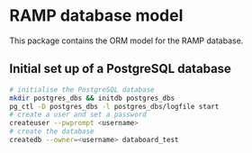 RAMP database model
===================

This package contains the ORM model for the RAMP database.


## Initial set up of a PostgreSQL database

```bash
# initialise the PostgreSQL database 
mkdir postgres_dbs && initdb postgres_dbs
pg_ctl -D postgres_dbs -l postgres_dbs/logfile start
# create a user and set a password
createuser --pwprompt <username>
# create the database
createdb --owner=<username> databoard_test
```